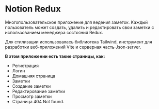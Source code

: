 # Notion Redux
Многопользовательское приложение для ведения заметок.
Каждый пользователь может создать, удалить и редактировать свои
заметки с использованием менеджера состояния Redux.

Для стилизации использовалась библиотека Tailwind, инструмент для разработки веб-приложений Vite и серверная часть Json-server. 

**В этом приложении есть такие страницы, как:**
- Регистрация
- Логин
- Домашняя страница
- Заметки
- Создание заметки
- Редактирование заметки
- Просмотр заметки
- Страница 404 Not found.
